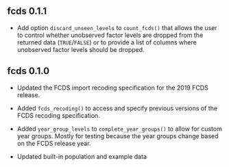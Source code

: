 ## fcds 0.1.1

* Add option `discard_unseen_levels` to `count_fcds()` that allows the user to
  control whether unobserved factor levels are dropped from the returned data
  (`TRUE`/`FALSE`) or to provide a list of columns where unobserved factor
  levels should be dropped.

## fcds 0.1.0

* Updated the FCDS import recoding specification for the 2019 FCDS release.

* Added `fcds_recoding()` to access and specify previous versions of the FCDS
  recoding specification.

* Added `year_group_levels` to `complete_year_groups()` to allow for custom
  year groups. Mostly for testing because the year groups change based on the
  FCDS release year.
  
* Updated built-in population and example data
